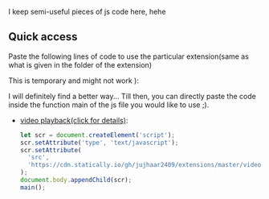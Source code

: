 I keep semi-useful pieces of js code here, hehe

## Quick access

Paste the following lines of code to use the particular extension(same as what is given in the folder of the extension)

This is temporary and might not work ):

I will definitely find a better way... Till then, you can directly paste the code inside the function main of the js file you would like to use ;).

- [video playback(click for details)](https://jujhaar2409.github.io/extensions/videoplayback/):

  ```js
  let scr = document.createElement('script');
  scr.setAttribute('type', 'text/javascript');
  scr.setAttribute(
    'src',
    'https://cdn.statically.io/gh/jujhaar2409/extensions/master/videoplayback/videoplayback.js',
  );
  document.body.appendChild(scr);
  main();
  ```
